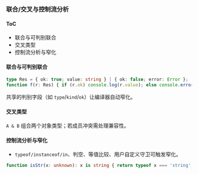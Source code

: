 ### 联合/交叉与控制流分析

#### ToC

- 联合与可判别联合
- 交叉类型
- 控制流分析与窄化

#### 联合与可判别联合

```ts
type Res = { ok: true; value: string } | { ok: false; error: Error };
function f(r: Res) { if (r.ok) console.log(r.value); else console.error(r.error); }
```

共享的判别字段（如 `type`/`kind`/`ok`）让编译器自动窄化。

#### 交叉类型

`A & B` 组合两个对象类型；若成员冲突需处理兼容性。

#### 控制流分析与窄化

- `typeof/instanceof/in`、判空、等值比较、用户自定义守卫可触发窄化。

```ts
function isStr(x: unknown): x is string { return typeof x === 'string'; }
```

